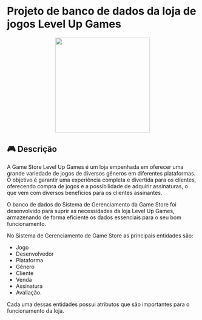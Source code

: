 # Projeto de banco de dados da loja de jogos Level Up Games

<div align="center">
  <img src="https://github.com/FranciscaGeovanna/Game-Store/assets/115251617/2bebb920-cbcb-4964-af75-76c90e0d4b0f" width="250px"/>
</div>

## :video_game: Descrição
<p> A Game Store Level Up Games é um loja empenhada em oferecer uma grande variedade de jogos de diversos gêneros em diferentes plataformas. O objetivo é garantir uma experiência 
completa e divertida para os clientes, oferecendo compra de jogos e a possibilidade de adquirir assinaturas, o que vem com diversos benefícios para os clientes assinantes.</p>
  
<p>O banco de dados do Sistema de Gerenciamento da Game Store foi desenvolvido para suprir as necessidades da loja Level Up Games, armazenando de forma eficiente os dados essenciais 
para o seu bom funcionamento.</p>

No Sistema de Gerenciamento de Game Store as principais entidades são: 
- Jogo
- Desenvolvedor
- Plataforma
- Gênero
- Cliente
- Venda
- Assinatura
- Avaliação.
<p>Cada uma dessas entidades possui atributos que são importantes para o funcionamento da loja.</p>
